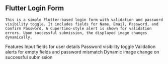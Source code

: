 Flutter Login Form
------------------
    This is a simple Flutter-based login form with validation and password visibility toggle. It includes fields for Name, Email, Password, and Confirm Password. A Cupertino-style alert is shown for validation errors. Upon successful submission, the displayed image changes dynamically.

Features
    Input fields for user details
    Password visibility toggle
    Validation alerts for empty fields and password mismatch
    Dynamic image change on successful submission
